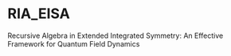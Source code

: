 # RIA_EISA
Recursive Algebra in Extended Integrated Symmetry: An Effective Framework for Quantum Field Dynamics
